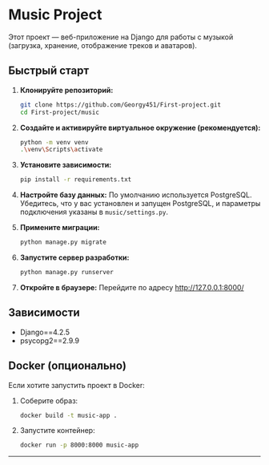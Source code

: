 # Music Project

Этот проект — веб-приложение на Django для работы с музыкой (загрузка, хранение, отображение треков и аватаров).

## Быстрый старт

1. **Клонируйте репозиторий:**
   ```sh
   git clone https://github.com/Georgy451/First-project.git
   cd First-project/music
   ```

2. **Создайте и активируйте виртуальное окружение (рекомендуется):**
   ```sh
   python -m venv venv
   .\venv\Scripts\activate
   ```

3. **Установите зависимости:**
   ```sh
   pip install -r requirements.txt
   ```

4. **Настройте базу данных:**
   По умолчанию используется PostgreSQL. Убедитесь, что у вас установлен и запущен PostgreSQL, и параметры подключения указаны в `music/settings.py`.

5. **Примените миграции:**
   ```sh
   python manage.py migrate
   ```

6. **Запустите сервер разработки:**
   ```sh
   python manage.py runserver
   ```

7. **Откройте в браузере:**
   Перейдите по адресу http://127.0.0.1:8000/

## Зависимости

- Django==4.2.5
- psycopg2==2.9.9

## Docker (опционально)

Если хотите запустить проект в Docker:

1. Соберите образ:
   ```sh
   docker build -t music-app .
   ```
2. Запустите контейнер:
   ```sh
   docker run -p 8000:8000 music-app
   ```

---
